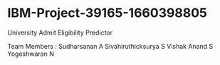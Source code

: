 # IBM-Project-39165-1660398805
University Admit Eligibility Predictor
 
 Team Members :
 Sudharsanan A
 Sivahiruthicksurya S
 Vishak Anand S
 Yogeshwaran N

